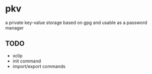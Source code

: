 # pkv
a private key-value storage based on gpg and usable as a password manager

## TODO

* xclip
* init command
* import/export commands
